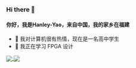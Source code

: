 ### Hi there 👋

#### 你好，我是Hanley-Yao，来自中国，我的家乡在福建

- 👀 我对计算机很有热情，现在是一名高中学生
- 🌱 我正在学习 FPGA 设计

<a href="https://github.com/anuraghazra/github-readme-stats">
  <!-- Change the `github-readme-stats.anuraghazra1.vercel.app` to `github-readme-stats.vercel.app`  -->
  <img align="center" src="https://github-readme-stats.vercel.app/api?username=Hanley-Yao&show_icons=true&theme=tokyonight&hide=contribs,prs&count_private=true&include_all_commits=true&hide_border=tree&locale=cn" />
</a>
<a href="https://github.com/anuraghazra/github-readme-stats">
  <img align="center" src="https://github-readme-stats.vercel.app/api/top-langs/?username=Hanley-Yao&hide=HTML,Tcl,Shell,javascript,VHDL,V,SystemVerilog&langs_count=10&theme=tokyonight&locale=cn&include_all_commits=tree&hide_border=tree&layout=compact" />
</a>  
